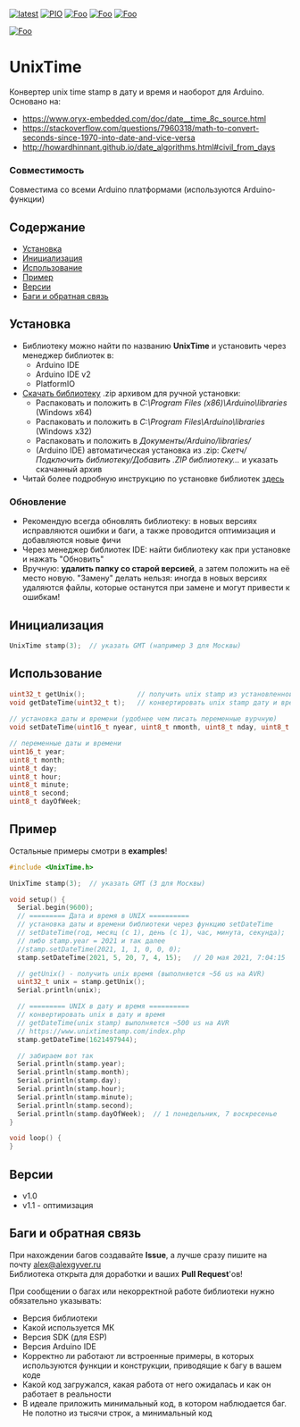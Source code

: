 [![latest](https://img.shields.io/github/v/release/GyverLibs/UnixTime.svg?color=brightgreen)](https://github.com/GyverLibs/UnixTime/releases/latest/download/UnixTime.zip)
[![PIO](https://badges.registry.platformio.org/packages/gyverlibs/library/UnixTime.svg)](https://registry.platformio.org/libraries/gyverlibs/UnixTime)
[![Foo](https://img.shields.io/badge/Website-AlexGyver.ru-blue.svg?style=flat-square)](https://alexgyver.ru/)
[![Foo](https://img.shields.io/badge/%E2%82%BD$%E2%82%AC%20%D0%9D%D0%B0%20%D0%BF%D0%B8%D0%B2%D0%BE-%D1%81%20%D1%80%D1%8B%D0%B1%D0%BA%D0%BE%D0%B9-orange.svg?style=flat-square)](https://alexgyver.ru/support_alex/)
[![Foo](https://img.shields.io/badge/README-ENGLISH-blueviolet.svg?style=flat-square)](https://github-com.translate.goog/GyverLibs/UnixTime?_x_tr_sl=ru&_x_tr_tl=en)  

[![Foo](https://img.shields.io/badge/ПОДПИСАТЬСЯ-НА%20ОБНОВЛЕНИЯ-brightgreen.svg?style=social&logo=telegram&color=blue)](https://t.me/GyverLibs)

# UnixTime
Конвертер unix time stamp в дату и время и наоборот для Arduino. Основано на:
- https://www.oryx-embedded.com/doc/date__time_8c_source.html
- https://stackoverflow.com/questions/7960318/math-to-convert-seconds-since-1970-into-date-and-vice-versa
- http://howardhinnant.github.io/date_algorithms.html#civil_from_days

### Совместимость
Совместима со всеми Arduino платформами (используются Arduino-функции)

## Содержание
- [Установка](#install)
- [Инициализация](#init)
- [Использование](#usage)
- [Пример](#example)
- [Версии](#versions)
- [Баги и обратная связь](#feedback)

<a id="install"></a>
## Установка
- Библиотеку можно найти по названию **UnixTime** и установить через менеджер библиотек в:
    - Arduino IDE
    - Arduino IDE v2
    - PlatformIO
- [Скачать библиотеку](https://github.com/GyverLibs/UnixTime/archive/refs/heads/main.zip) .zip архивом для ручной установки:
    - Распаковать и положить в *C:\Program Files (x86)\Arduino\libraries* (Windows x64)
    - Распаковать и положить в *C:\Program Files\Arduino\libraries* (Windows x32)
    - Распаковать и положить в *Документы/Arduino/libraries/*
    - (Arduino IDE) автоматическая установка из .zip: *Скетч/Подключить библиотеку/Добавить .ZIP библиотеку…* и указать скачанный архив
- Читай более подробную инструкцию по установке библиотек [здесь](https://alexgyver.ru/arduino-first/#%D0%A3%D1%81%D1%82%D0%B0%D0%BD%D0%BE%D0%B2%D0%BA%D0%B0_%D0%B1%D0%B8%D0%B1%D0%BB%D0%B8%D0%BE%D1%82%D0%B5%D0%BA)
### Обновление
- Рекомендую всегда обновлять библиотеку: в новых версиях исправляются ошибки и баги, а также проводится оптимизация и добавляются новые фичи
- Через менеджер библиотек IDE: найти библиотеку как при установке и нажать "Обновить"
- Вручную: **удалить папку со старой версией**, а затем положить на её место новую. "Замену" делать нельзя: иногда в новых версиях удаляются файлы, которые останутся при замене и могут привести к ошибкам!


<a id="init"></a>
## Инициализация
```cpp
UnixTime stamp(3);  // указать GMT (например 3 для Москвы)
```

<a id="usage"></a>
## Использование
```cpp
uint32_t getUnix();             // получить unix stamp из установленной даты и времени
void getDateTime(uint32_t t);   // конвертировать unix stamp дату и время (в переменные члены класса)
    
// установка даты и времени (удобнее чем писать переменные вурчную)
void setDateTime(uint16_t nyear, uint8_t nmonth, uint8_t nday, uint8_t nhour, uint8_t nminute, uint8_t nsecond);

// переменные даты и времени
uint16_t year;
uint8_t month;
uint8_t day;
uint8_t hour;
uint8_t minute;
uint8_t second;
uint8_t dayOfWeek;
```

<a id="example"></a>
## Пример
Остальные примеры смотри в **examples**!
```cpp
#include <UnixTime.h>

UnixTime stamp(3);  // указать GMT (3 для Москвы)

void setup() {
  Serial.begin(9600);
  // ========= Дата и время в UNIX ==========
  // установка даты и времени библиотеки через функцию setDateTime
  // setDateTime(год, месяц (с 1), день (с 1), час, минута, секунда);
  // либо stamp.year = 2021 и так далее
  //stamp.setDateTime(2021, 1, 1, 0, 0, 0);
  stamp.setDateTime(2021, 5, 20, 7, 4, 15);   // 20 мая 2021, 7:04:15

  // getUnix() - получить unix время (выполняется ~56 us на AVR)
  uint32_t unix = stamp.getUnix();
  Serial.println(unix);

  // ========= UNIX в дату и время ==========
  // конвертировать unix в дату и время
  // getDateTime(unix stamp) выполняется ~500 us на AVR
  // https://www.unixtimestamp.com/index.php
  stamp.getDateTime(1621497944);

  // забираем вот так
  Serial.println(stamp.year);
  Serial.println(stamp.month);
  Serial.println(stamp.day);
  Serial.println(stamp.hour);
  Serial.println(stamp.minute);
  Serial.println(stamp.second);
  Serial.println(stamp.dayOfWeek);  // 1 понедельник, 7 воскресенье
}

void loop() {
}
```

<a id="versions"></a>
## Версии
- v1.0
- v1.1 - оптимизация

<a id="feedback"></a>
## Баги и обратная связь
При нахождении багов создавайте **Issue**, а лучше сразу пишите на почту [alex@alexgyver.ru](mailto:alex@alexgyver.ru)  
Библиотека открыта для доработки и ваших **Pull Request**'ов!


При сообщении о багах или некорректной работе библиотеки нужно обязательно указывать:
- Версия библиотеки
- Какой используется МК
- Версия SDK (для ESP)
- Версия Arduino IDE
- Корректно ли работают ли встроенные примеры, в которых используются функции и конструкции, приводящие к багу в вашем коде
- Какой код загружался, какая работа от него ожидалась и как он работает в реальности
- В идеале приложить минимальный код, в котором наблюдается баг. Не полотно из тысячи строк, а минимальный код
